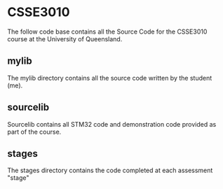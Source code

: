 # CSSE3010
The follow code base contains all the Source Code for the CSSE3010 course at the University of Queensland.
## mylib
The mylib directory contains all the source code written by the student (me). 

## sourcelib
Sourcelib contains all STM32 code and demonstration code provided as part of the course.

## stages
The stages directory contains the code completed at each assessment "stage"
